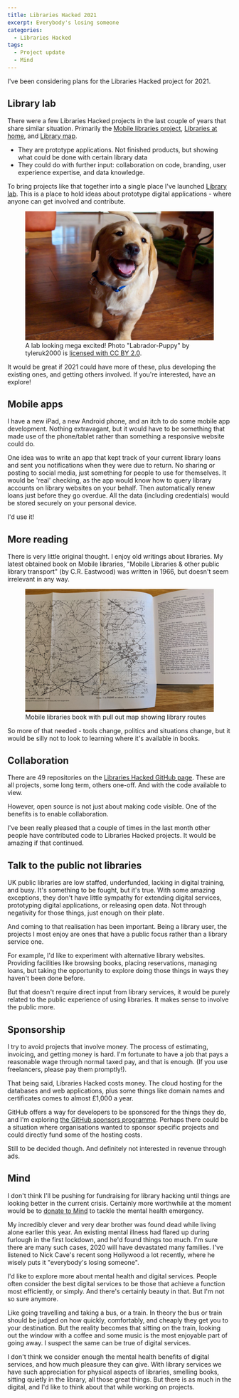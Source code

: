 ```yaml
---
title: Libraries Hacked 2021
excerpt: Everybody's losing someone
categories:
  - Libraries Hacked
tags:
  - Project update
  - Mind
---
```


I've been considering plans for the Libraries Hacked project for 2021.

## Library lab

There were a few Libraries Hacked projects in the last couple of years that share similar situation. Primarily the [Mobile libraries project](https://www.mobilelibraries.org/), [Libraries at home](https://www.librariesathome.co.uk/), and [Library map](https://www.librarymap.co.uk/). 

* They are prototype applications. Not finished products, but showing what could be done with certain library data
* They could do with further input: collaboration on code, branding, user experience expertise, and data knowledge.

To bring projects like that together into a single place I've launched [Library lab](https://www.librarylab.uk/). This is a place to hold ideas about prototype digital applications - where anyone can get involved and contribute.

<figure>
  <img src="https://raw.githubusercontent.com/LibrariesHacked/librarylab/master/assets/images/homepage-lab.jpg" alt="A labrador looking mega excited!"/>
  <figcaption>A lab looking mega excited! Photo "Labrador-Puppy" by tyleruk2000 is <a href="https://creativecommons.org/licenses/by/2.0/">licensed with CC BY 2.0</a>.</figcaption>
</figure>

It would be great if 2021 could have more of these, plus developing the existing ones, and getting others involved. If you're interested, have an explore!

## Mobile apps

I have a new iPad, a new Android phone, and an itch to do some mobile app development. Nothing extravagant, but it would have to be something that made use of the phone/tablet rather than something a responsive website could do.

One idea was to write an app that kept track of your current library loans and sent you notifications when they were due to return. No sharing or posting to social media, just something for people to use for themselves. It would be 'real' checking, as the app would know how to query library accounts on library websites on your behalf. Then automatically renew loans just before they go overdue. All the data (including credentials) would be stored securely on your personal device.

I'd use it!

## More reading

There is very little original thought. I enjoy old writings about libraries. My latest obtained book on Mobile libraries, "Mobile Libraries & other public library transport" (by C.R. Eastwood) was written in 1966, but doesn't seem irrelevant in any way.

<figure>
  <img src="https://raw.githubusercontent.com/LibrariesHacked/librarieshacked.github.io/master/images/2020-11-20-mobile-libraries.jpg" alt="Mobile libraries book opened at the pull out map pages"/>
  <figcaption>Mobile libraries book with pull out map showing library routes</figcaption>
</figure>

So more of that needed - tools change, politics and situations change, but it would be silly not to look to learning where it's available in books.

## Collaboration

There are 49 repositories on the [Libraries Hacked GitHub page](https://github.com/librarieshacked). These are all projects, some long term, others one-off. And with the code available to view.

However, open source is not just about making code visible. One of the benefits is to enable collaboration.

I've been really pleased that a couple of times in the last month other people have contributed code to Libraries Hacked projects. It would be amazing if that continued.

## Talk to the public not libraries

UK public libraries are low staffed, underfunded, lacking in digital training, and busy. It's something to be fought, but it's true. With some amazing exceptions, they don't have little sympathy for extending digital services, prototyping digital applications, or releasing open data. Not through negativity for those things, just enough on their plate.

And coming to that realisation has been important. Being a library user, the projects I most enjoy are ones that have a public focus rather than a library service one.

For example, I'd like to experiment with alternative library websites. Providing facilities like browsing books, placing reservations, managing loans, but taking the opportunity to explore doing those things in ways they haven't been done before.

But that doesn't require direct input from library services, it would be purely related to the public experience of using libraries. It makes sense to involve the public more.

## Sponsorship

I try to avoid projects that involve money. The process of estimating, invoicing, and getting money is hard. I'm fortunate to have a job that pays a reasonable wage through normal taxed pay, and that is enough. (If you use freelancers, please pay them promptly!).

That being said, Libraries Hacked costs money. The cloud hosting for the databases and web applications, plus some things like domain names and certificates comes to almost £1,000 a year. 

GitHub offers a way for developers to be sponsored for the things they do, and I'm exploring [the GitHub sponsors programme](https://github.com/sponsors). Perhaps there could be a situation where organisations wanted to sponsor specific projects and could directly fund some of the hosting costs.

Still to be decided though. And definitely not interested in revenue through ads.

## Mind

I don't think I'll be pushing for fundraising for library hacking until things are looking better in the current crisis. Certainly more worthwhile at the moment would be to [donate to Mind](https://www.mind.org.uk/donate/) to tackle the mental health emergency.

My incredibly clever and very dear brother was found dead while living alone earlier this year. An existing mental illness had flared up during furlough in the first lockdown, and he'd found things too much. I'm sure there are many such cases, 2020 will have devastated many families. I've listened to Nick Cave's recent song Hollywood a lot recently, where he wisely puts it "everybody's losing someone".

I'd like to explore more about mental health and digital services. People often consider the best digital services to be those that achieve a function most efficiently, or simply. And there's certainly beauty in that. But I'm not so sure anymore.

Like going travelling and taking a bus, or a train. In theory the bus or train should be judged on how quickly, comfortably, and cheaply they get you to your destination. But the reality becomes that sitting on the train, looking out the window with a coffee and some music is the most enjoyable part of going away. I suspect the same can be true of digital services.

I don't think we consider enough the mental health benefits of digital services, and how much pleasure they can give. With library services we have such appreciation for physical aspects of libraries, smelling books, sitting quietly in the library, all those great things. But there is as much in the digital, and I'd like to think about that while working on projects.
